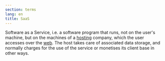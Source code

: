 ```yaml
---
section: terms
lang: en
title: SaaS
---
```



Software as a Service, i.e. a software program that runs, not on the user's machine, but on the machines of a [hosting](../host/) company, which the user accesses over the [web](../web/). The host takes care of associated data storage, and normally charges for the use of the service or monetises its client base in other ways.
